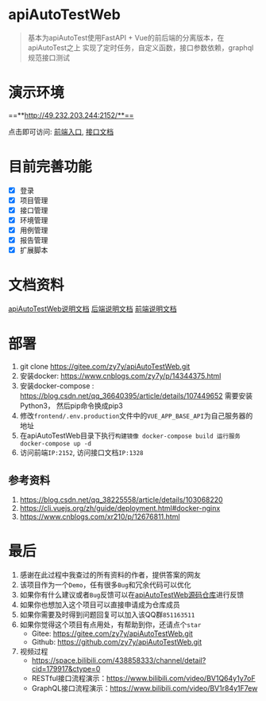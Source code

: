 # apiAutoTestWeb
> 基本为apiAutoTest使用FastAPI + Vue的前后端的分离版本，在apiAutoTest之上
> 实现了定时任务，自定义函数，接口参数依赖，graphql规范接口测试
# 演示环境
==**http://49.232.203.244:2152/**==

点击即可访问: [前端入口](http://49.232.203.244:2152/), [接口文档](http://49.232.203.244:1338/docs)
# 目前完善功能
- [x] 登录
- [x] 项目管理
- [x] 接口管理
- [x] 环境管理
- [x] 用例管理
- [x] 报告管理
- [x] 扩展脚本

# 文档资料
[apiAutoTestWeb说明文档](backend/apiAutoTestWeb使用说明.md)
[后端说明文档](backend/readme.md)
[前端说明文档](frontend/README.md)


# 部署
1. git clone https://gitee.com/zy7y/apiAutoTestWeb.git
2. 安装docker: https://www.cnblogs.com/zy7y/p/14344375.html
3. 安装docker-compose : https://blog.csdn.net/qq_36640395/article/details/107449652 需要安装Python3， 然后pip命令换成pip3
4. 修改`frontend/.env.production`文件中的`VUE_APP_BASE_API`为自己服务器的地址
5. 在apiAutoTestWeb目录下执行`构建镜像 docker-compose build 运行服务 docker-compose up -d`
6. 访问前端`IP:2152`, 访问接口文档`IP:1328`
## 参考资料
1. https://blog.csdn.net/qq_38225558/article/details/103068220
2. https://cli.vuejs.org/zh/guide/deployment.html#docker-nginx
3. https://www.cnblogs.com/xr210/p/12676811.html
# 最后

1. 感谢在此过程中我查过的所有资料的作者，提供答案的网友
2. 该项目作为一个`Demo`，任有很多`Bug`和冗余代码可以优化
3. 如果你有什么建议或者`Bug`反馈可以在[apiAutoTestWeb源码仓库](https://gitee.com/zy7y/apiAutoTestWeb.git)进行反馈
4. 如果你也想加入这个项目可以直接申请成为仓库成员
5. 如果你需要及时得到问题回复可以加入该QQ群`851163511`
6. 如果你觉得这个项目有点用处，有帮助到你，还请点个`star`
   - Gitee: https://gitee.com/zy7y/apiAutoTestWeb.git
   - Github: https://github.com/zy7y/apiAutoTestWeb.git
7. 视频过程
   - https://space.bilibili.com/438858333/channel/detail?cid=179917&ctype=0
   - RESTful接口流程演示：https://www.bilibili.com/video/BV1Q64y1y7oF
   - GraphQL接口流程演示：https://www.bilibili.com/video/BV1r84y1F7ew